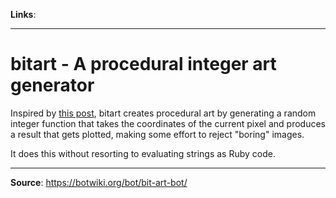 **Links**:

---

# bitart - A procedural integer art generator

Inspired by [this post](https://www.metafilter.com/192164/Patterns), bitart creates procedural art by generating a random integer function that takes the coordinates of the current pixel and produces a result that gets plotted, making some effort to reject "boring" images.

It does this without resorting to evaluating strings as Ruby code.

---

**Source**: https://botwiki.org/bot/bit-art-bot/
